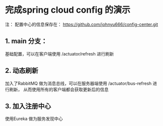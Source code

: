 # 完成spring cloud config 的演示
注： 配置中心的信息保存在： https://github.com/johnyu666/config-center.git
## 1. main 分支：
基础配置，可以在客户端使用 /actuator/refresh 进行刷新

## 2. 动态刷新
加入了RabbitMQ 做为消息总线，可以在服务器端使用 /actuator/bus-refresh 进行刷新，
从而使用所有的客户端都会获取更新后的信息

## 3. 加入注册中心

使用Eureka 做为服务发现中心